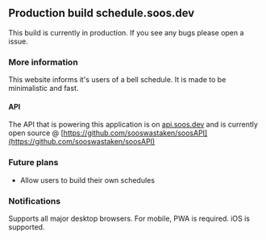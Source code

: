## Production build schedule.soos.dev

This build is currently in production. If you see any bugs please open a issue.

### More information
This website informs it's users of a bell schedule. It is made to be minimalistic and fast.

#### API
The API that is powering this application is on [api.soos.dev](api.soos.dev) and is currently open source @ [https://github.com/sooswastaken/soosAPI](https://github.com/sooswastaken/soosAPI)

### Future plans
- Allow users to build their own schedules

### Notifications
Supports all major desktop browsers.
For mobile, PWA is required. iOS is supported.
